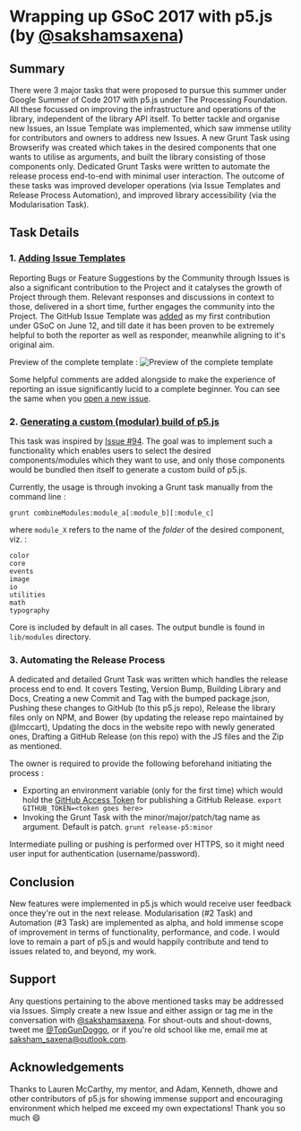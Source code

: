 # Wrapping up GSoC 2017 with p5.js (by [@sakshamsaxena](https://github.com/sakshamsaxena))

## Summary

There were 3 major tasks that were proposed to pursue this summer under Google Summer of Code 2017 with p5.js under The Processing Foundation. All these focussed on improving the infrastructure and operations of the library, independent of the library API itself. To better tackle and organise new Issues, an Issue Template was implemented, which saw immense utility for contributors and owners to address new Issues. A new Grunt Task using Browserify was created which takes in the desired components that one wants to utilise as arguments, and built the library consisting of those components only. Dedicated Grunt Tasks were written to automate the release process end-to-end with minimal user interaction. The outcome of these tasks was improved developer operations (via Issue Templates and Release Process Automation), and improved library accessibility (via the Modularisation Task).

## Task Details

### 1. [Adding Issue Templates](https://github.com/processing/p5.js/issues)

Reporting Bugs or Feature Suggestions by the Community through Issues is also a significant contribution to the Project and it catalyses the growth of Project through them. Relevant responses and discussions in context to those, delivered in a short time, further engages the community into the Project. The GitHub Issue Template was [added](https://github.com/processing/p5.js/commits/master/ISSUE_TEMPLATE.md?author=sakshamsaxena) as my first contribution under GSoC on June 12, and till date it has been proven to be extremely helpful to both the reporter as well as responder, meanwhile aligning to it's original aim.

Preview of the complete template : 
![Preview of the complete template](http://www.clipular.com/c/4631172675272704.png?k=gQwp7j5erUp9iZDrZvlEWY-27KY)

Some helpful comments are added alongside to make the experience of reporting an issue significantly lucid to a complete beginner. You can see the same when you [open a new issue](https://github.com/processing/p5.js/issues/new).

### 2. [Generating a custom (modular) build of p5.js](https://github.com/processing/p5.js/blob/master/developer_docs/custom_p5_build.md)

This task was inspired by [Issue #94](https://github.com/processing/p5.js/issues/94). The goal was to implement such a functionality which enables users to select the desired components/modules which they want to use, and only those components would be bundled then itself to generate a custom build of p5.js.

Currently, the usage is through invoking a Grunt task manually from the command line :
```
grunt combineModules:module_a[:module_b][:module_c]
```
where `module_X` refers to the name of the _*folder*_ of the desired component, viz. :
```
color
core
events
image
io
utilities
math
typography
```
Core is included by default in all cases. The output bundle is found in `lib/modules` directory.

### 3. Automating the Release Process

A dedicated and detailed Grunt Task was written which handles the release process end to end. It covers Testing, Version Bump, Building Library and Docs, Creating a new Commit and Tag with the bumped package.json, Pushing these changes to GitHub (to this p5.js repo), Release the library files only on NPM, and Bower (by updating the release repo maintained by @lmccart), Updating the docs in the website repo with newly generated ones, Drafting a GitHub Release (on this repo) with the JS files and the Zip as mentioned. 

The owner is required to provide the following beforehand initiating the process :

* Exporting an environment variable (only for the first time) which would hold the [GitHub Access Token](https://github.com/settings/tokens) for publishing a GitHub Release. 
```export GITHUB_TOKEN=<token goes here>```
* Invoking the Grunt Task with the minor/major/patch/tag name as argument. Default is patch.
```grunt release-p5:minor```

Intermediate pulling or pushing is performed over HTTPS, so it might need user input for authentication (username/password).

## Conclusion

New features were implemented in p5.js which would receive user feedback once they're out in the next release. Modularisation (#2 Task) and Automation (#3 Task) are implemented as alpha, and hold immense scope of improvement in terms of functionality, performance, and code. I would love to remain a part of p5.js and would happily contribute and tend to issues related to, and beyond, my work.

## Support

Any questions pertaining to the above mentioned tasks may be addressed via Issues. Simply create a new Issue and either assign or tag me in the conversation with [@sakshamsaxena](https://github.com/sakshamsaxena). For shout-outs and shout-downs, tweet me [@TopGunDoggo](https://twitter.com/TopGunDoggo), or if you're old school like me, email me at [saksham_saxena@outlook.com](mailto:saksham_saxena@outlook.com). 

## Acknowledgements

Thanks to Lauren McCarthy, my mentor, and Adam, Kenneth, dhowe and other contributors of p5.js for showing immense support and encouraging environment which helped me exceed my own expectations! Thank you so much :smile: 
